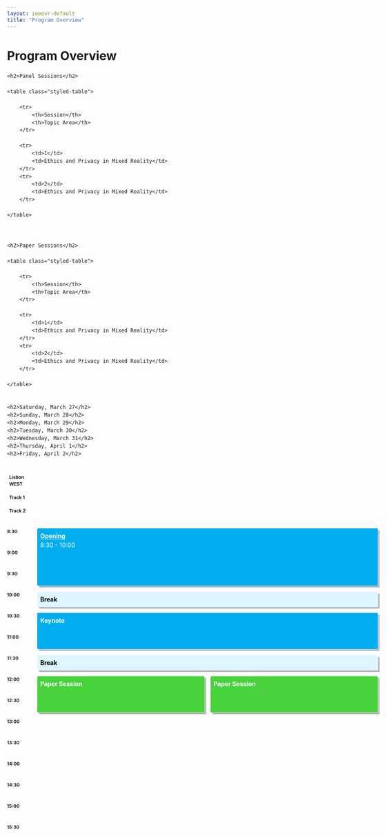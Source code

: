 ```yaml
---
layout: ieeevr-default
title: "Program Overview"
---
```


<style>
.styled-table {
    border-collapse: collapse;
    margin: 25px 0;
    font-size: 0.9em;
    font-family: sans-serif;
    /*min-width: 400px;*/
    box-shadow: 0 0 20px rgba(0, 0, 0, 0.15);
    display: table;
}
.styled-table thead tr {
    background-color: #00aeef;
    color: #ffffff;
    text-align: left;
}

.styled-table th,
.styled-table td {
    padding: 12px 15px;
}

.styled-table tbody tr {
    border-bottom: 1px solid #dddddd;
}

.styled-table tbody tr:nth-of-type(even) {
    background-color: #f3f3f3;
}

.styled-table tbody tr:last-of-type {
    border-bottom: 2px solid #00aeef;
}

.styled-table tbody tr.active-row {
    font-weight: bold;
    color: #00aeef;
}    

    
/*************************
 * GRID SCHEDULE LAYOUT
 *************************/
@media screen and (min-width:700px) {
  .schedule {
    display: grid;
    grid-gap: 1em;
    grid-template-rows:
      [tracks] auto
      [time-0830] 1fr
      [time-0900] 1fr
      [time-0930] 1fr
      [time-1000] 1fr
      [time-1030] 1fr
      [time-1100] 1fr
      [time-1130] 1fr
      [time-1200] 1fr
      [time-1230] 1fr
      [time-1300] 1fr
      [time-1330] 1fr
      [time-1400] 1fr
      [time-1430] 1fr
      [time-1500] 1fr
      [time-1530] 1fr
      [time-1600] 1fr
      [time-1630] 1fr
      [time-1700] 1fr
      [time-1730] 1fr
      [time-1800] 1fr
      [time-1830] 1fr
      [time-1900] 1fr
      [time-1930] 1fr
      [time-2000] 1fr
      [time-2030] 1fr;
      /* Note 1:
      Use 24hr time for gridline names for simplicity

      Note 2: Use "auto" instead of "1fr" for a more compact schedule where height of a slot is not proportional to the session length. Implementing a "compact" shortcode attribute might make sense for this!
      Try 0.5fr for more compact equal rows. I don't quite understand how that works :)
      */
    
    grid-template-columns:
      [times] 4em
      [track-1-start] 1fr
      [track-1-end track-2-start] 1fr
      [track-2-end];
  }
}

.time-slot {
  grid-column: times;
}

.track-slot {
  display: none; /* hidden on small screens and browsers without grid support */
}

@supports( display:grid ) {
  @media screen and (min-width:700px) {
    .track-slot {
      display: block;
      padding: 10px 5px 5px;
      position: sticky;
      top: 0;
      z-index: 1000;
      background-color: rgba(255,255,255,.9);
    }
  }
}

/* Small-screen & fallback styles */
.session {
  margin-bottom:  1em;
}

@supports( display:grid ) {
  @media screen and (min-width: 700px) {
    .session {
      margin: 0;
    } 
  }
}

/*************************
 * VISUAL STYLES
 * Design-y stuff ot particularly important to the demo
 *************************/
body {
  padding: 50px;
  max-width: 1100px;
  margin: 0 auto;
  line-height: 1.5;
}

.session {
  padding: .5em;
  border-radius: 2px;
  font-size: 14px;
  box-shadow:
    rgba(255,255,255,.6) 1px 1px 0,
    rgba(0,0,0,.3) 4px 4px 0;
}

.session-title,
.session-time,
.session-track,
.session-presenter {
  display: block;
}

.session-title,
.time-slot {
  margin: 0;
  font-size: 1em;
}

.session-title a {
  color: #fff;
  text-decoration-style: dotted;
  
  &:hover {
    font-style: italic;
  }
  
  &:focus {
    outline: 2px dotted rgba(255,255,255,.8);
  }
}

.track-slot,
.time-slot {
  font-weight: bold;
  font-size:.75em;
}

.track-1 {
  background-color: #1259B2;
  color: #fff;
}

.track-2 {
  background-color: #687f00;
  color: #fff;
}

.track-3 {
  background-color: #544D69;
  color: #fff;
}

.track-4 {
  background-color: #c35500;
  color: #fff;
}

.track-all {
  display: flex;
  justify-content: center;
  align-items: center;
  background: #ccc;
  color: #000;
  box-shadow: none;
}
    
.track-event-all {
  background-color: #00aeef;
  color: #fff;
}
.track-break {
  background-color: #ddf6ff;
  color: #000;
}
    
.track-papers {
  background-color: #48d33d;
  color: #fff;
}

.text {
  max-width: 750px;
  font-size: 18px;
  margin: 0 auto 50px;
}

.meta {
  color: #555;
  font-style: italic;
}

.meta a {
  color: #555;
}

hr {
  margin: 40px 0;
}    


</style>

<div>
    <h1>Program Overview</h1>
    
    
    <h2>Panel Sessions</h2>
    
    <table class="styled-table">
    
        <tr>
            <th>Session</th>
            <th>Topic Area</th>
        </tr>
        
        <tr>
            <td>1</td>
            <td>Ethics and Privacy in Mixed Reality</td>
        </tr>
        <tr>
            <td>2</td>
            <td>Ethics and Privacy in Mixed Reality</td>
        </tr>
    
    </table>
    
    
    
    <h2>Paper Sessions</h2>
    
    <table class="styled-table">
    
        <tr>
            <th>Session</th>
            <th>Topic Area</th>
        </tr>
        
        <tr>
            <td>1</td>
            <td>Ethics and Privacy in Mixed Reality</td>
        </tr>
        <tr>
            <td>2</td>
            <td>Ethics and Privacy in Mixed Reality</td>
        </tr>
    
    </table>
    
    
    <h2>Saturday, March 27</h2>
    <h2>Sunday, March 28</h2>
    <h2>Monday, March 29</h2>
    <h2>Tuesday, March 30</h2>
    <h2>Wednesday, March 31</h2>
    <h2>Thursday, April 1</h2>
    <h2>Friday, April 2</h2>
    


<!--
<div class="schedule" aria-labelledby="schedule-heading">
  
  <span class="track-slot" aria-hidden="true" style="grid-column: track-1; grid-row: tracks;">Track 1</span>
  <span class="track-slot" aria-hidden="true" style="grid-column: track-2; grid-row: tracks;">Track 2</span>
  <span class="track-slot" aria-hidden="true" style="grid-column: track-3; grid-row: tracks;">Track 3</span>
  <span class="track-slot" aria-hidden="true" style="grid-column: track-4; grid-row: tracks;">Track 4</span>
  
  <h2 class="time-slot" style="grid-row: time-0800;">8:00am</h2>

  <div class="session session-1 track-1" style="grid-column: track-1; grid-row: time-0800 / time-0900;">
    <h3 class="session-title"><a href="#">Talk Title</a></h3>
    <span class="session-time">8:00 - 9:00</span>
    <span class="session-track">Track: 1</span>
    <span class="session-presenter">Presenter</span>
  </div>
  
  <div class="session session-2 track-2" style="grid-column: track-2; grid-row: time-0800 / time-0830;">
    <h3 class="session-title"><a href="#">Talk Title</a></h3>
    <span class="session-time">8:00 - 8:30</span>
    <span class="session-track">Track: 2</span>
    <span class="session-presenter">Presenter</span>
  </div>  
  
  <div class="session session-3 track-3" style="grid-column: track-3; grid-row: time-0800 / time-0830;">
    <h3 class="session-title"><a href="#">Talk Title</a></h3>
    <span class="session-time">8:00 - 8:30</span>
    <span class="session-track">Track: 3</span>
    <span class="session-presenter">Presenter</span>
  </div>
  
  <div class="session session-4 track-4" style="grid-column: track-4; grid-row: time-0800 / time-1000;">
    <h3 class="session-title"><a href="#">Talk Title</a></h3>
    <span class="session-time">8:00 - 10:00</span>
    <span class="session-track">Track: 2</span>
    <span class="session-presenter">Presenter</span>
  </div>
  
  <h2 class="time-slot" style="grid-row: time-0830;">8:30am</h2>
  
  <div class="session session-5 track-3" style="grid-column: track-3; grid-row: time-0830 / time-1000;">
    <h3 class="session-title"><a href="#">Talk Title</a></h3>
    <span class="session-time">8:30 - 10:00</span>
    <span class="session-track">Track: 1</span>
    <span class="session-presenter">Presenter</span>
  </div>
  
  <h2 class="time-slot" style="grid-row: time-0900;">9:00am</h2>
  
  <div class="session session-6 track-1" style="grid-column: track-1-start / track-2-end; grid-row: time-0900 / time-1000;">
    <h3 class="session-title"><a href="#">Talk Title</a></h3>
    <span class="session-time">9:00 - 10:00</span>
    <span class="session-track">Track: 1 & 2</span>
    <span class="session-presenter">Presenter</span>
  </div>
  
  <h2 class="time-slot" style="grid-row: time-1000;">10:00am</h2>
  
  <div class="session session-7 track-all" style="grid-column: track-1-start / track-4-end; grid-row: time-1000 / time-1030;">
    <h3 class="session-title">Take a break!</h3>
  </div>
  
  <h2 class="time-slot" style="grid-row: time-1030;">10:30am</h2>
  
  <div class="session session-8 track-1" style="grid-column: track-1; grid-row: time-1030 / time-1130;">
    <h3 class="session-title"><a href="#">Talk Title</a></h3>
    <span class="session-time">10:30 - 11:30</span>
    <span class="session-track">Track: 1</span>
    <span class="session-presenter">Presenter</span>
  </div>
  
  <div class="session session-9 track-2" style="grid-column: track-2-start / track-3-end; grid-row: time-1030 / time-1100;">
    <h3 class="session-title"><a href="#">Talk Title</a></h3>
    <span class="session-time">10:30 - 11:00</span>
    <span class="session-track">Track: 2 & 3</span>
    <span class="session-presenter">Presenter</span>
  </div>
  
  <div class="session session-10 track-4" style="grid-column: track-4; grid-row: time-1030 / time-1100;">
    <h3 class="session-title"><a href="#">Talk Title</a></h3>
    <span class="session-time">10:30 - 11:00</span>
    <span class="session-track">Track: 4</span>
    <span class="session-presenter">Presenter</span>
  </div>
  
  <h2 class="time-slot" style="grid-row: time-1100;">11:00am</h2>
  
  <div class="session session-11 track-2" style="grid-column: track-2; grid-row: time-1100 / time-1200;">
    <h3 class="session-title"><a href="#">Talk Title</a></h3>
    <span class="session-time">11:00 - 12:00</span>
    <span class="session-track">Track: 2</span>
    <span class="session-presenter">Presenter</span>
  </div>
  
  <div class="session session-11 track-3" style="grid-column: track-3; grid-row: time-1100 / time-1200;">
    <h3 class="session-title"><a href="#">Talk Title</a></h3>
    <span class="session-time">11:00 - 12:00</span>
    <span class="session-track">Track: 3</span>
    <span class="session-presenter">Presenter</span>
  </div>
  
</div>
-->

<div class="schedule" aria-labelledby="schedule-heading">
  
  <span class="track-slot" aria-hidden="true" style="grid-column: times; grid-row: tracks;">Lisbon WEST</span>
  <span class="track-slot" aria-hidden="true" style="grid-column: track-1; grid-row: tracks;">Track 1</span>
  <span class="track-slot" aria-hidden="true" style="grid-column: track-2; grid-row: tracks;">Track 2</span>
  
  <h2 class="time-slot" style="grid-row: time-0830;">8:30</h2>
  <h2 class="time-slot" style="grid-row: time-0900;">9:00</h2>
  <h2 class="time-slot" style="grid-row: time-0930;">9:30</h2>


  <div class="session session-1 track-event-all" style="grid-column: track-1-start / track-2-end; grid-row: time-0830 / time-1000;">
    <h3 class="session-title"><a href="#">Opening</a></h3>
    <span class="session-time">8:30 - 10:00</span>
  </div>
    
  <h2 class="time-slot" style="grid-row: time-1000;">10:00</h2>
    
  <div class="session session-2 track-break" style="grid-column: track-1-start / track-2-end; grid-row: time-1000 / time-1030;">
    <h3 class="session-title">Break</h3>
  </div>
    
  <h2 class="time-slot" style="grid-row: time-1030;">10:30</h2>
  <h2 class="time-slot" style="grid-row: time-1100;">11:00</h2>
    
  <div class="session session-3 track-event-all" style="grid-column: track-1-start / track-2-end; grid-row: time-1030 / time-1130;">
    <h3 class="session-title">Keynote</h3>
  </div>
    
  <h2 class="time-slot" style="grid-row: time-1130;">11:30</h2>
    
  <div class="session session-4 track-break" style="grid-column: track-1-start / track-2-end; grid-row: time-1130 / time-1200;">
    <h3 class="session-title">Break</h3>
  </div>
    
  <h2 class="time-slot" style="grid-row: time-1200;">12:00</h2>
    
  <div class="session session-5 track-papers" style="grid-column: track-1-start / track-1-end; grid-row: time-1200 / time-1300;">
    <h3 class="session-title">Paper Session</h3>
  </div>
  
  <h2 class="time-slot" style="grid-row: time-1230;">12:30</h2>
    
  <div class="session session-6 track-papers" style="grid-column: track-2-start / track-2-end; grid-row: time-1200 / time-1300;">
    <h3 class="session-title">Paper Session</h3>
  </div>
    
  <h2 class="time-slot" style="grid-row: time-1300;">13:00</h2>
  <h2 class="time-slot" style="grid-row: time-1330;">13:30</h2>
  <h2 class="time-slot" style="grid-row: time-1400;">14:00</h2>
  <h2 class="time-slot" style="grid-row: time-1430;">14:30</h2>
  <h2 class="time-slot" style="grid-row: time-1500;">15:00</h2>
  <h2 class="time-slot" style="grid-row: time-1530;">15:30</h2>
    
</div>



</div>